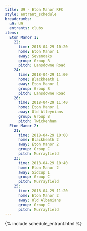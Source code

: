 ```yaml
---
title: U9 - Eton Manor RFC
style: entrant_schedule
breadcrumbs:
  u9: U9
  entrants: clubs
items:
  Eton Manor 1:
    22:
      time: 2018-04-29 10:20
      home: Eton Manor 1
      away: Sevenoaks
      group: Group B
      pitch: Lansdowne Road
    24:
      time: 2018-04-29 11:00
      home: Blackheath 1
      away: Eton Manor 1
      group: Group B
      pitch: Lansdowne Road
    26:
      time: 2018-04-29 11:40
      home: Eton Manor 1
      away: Old Alleynians
      group: Group B
      pitch: Twickenham
  Eton Manor 2:
    21:
      time: 2018-04-29 10:00
      home: Blackheath 2
      away: Eton Manor 2
      group: Group C
      pitch: Murrayfield
    23:
      time: 2018-04-29 10:40
      home: Eton Manor 2
      away: Sidcup 1
      group: Group C
      pitch: Murrayfield
    25:
      time: 2018-04-29 11:20
      home: Eton Manor 2
      away: Old Albanians
      group: Group C
      pitch: Murrayfield
---
```


{% include schedule_entrant.html %}
